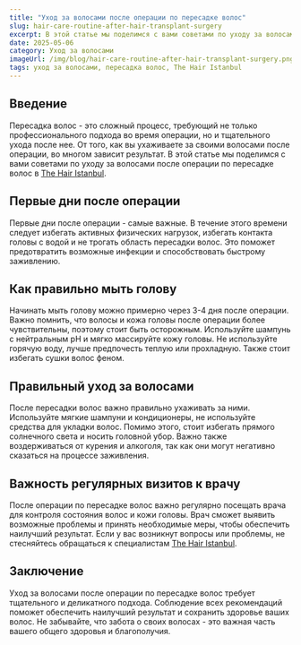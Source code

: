 ```yaml
---
title: "Уход за волосами после операции по пересадке волос"
slug: hair-care-routine-after-hair-transplant-surgery
excerpt: В этой статье мы поделимся с вами советами по уходу за волосами после операции по пересадке волос, чтобы обеспечить наилучший результат.
date: 2025-05-06
category: Уход за волосами
imageUrl: /img/blog/hair-care-routine-after-hair-transplant-surgery.png
tags: уход за волосами, пересадка волос, The Hair Istanbul
---
```


<h2>Введение</h2>
<p>Пересадка волос - это сложный процесс, требующий не только профессионального подхода во время операции, но и тщательного ухода после нее. От того, как вы ухаживаете за своими волосами после операции, во многом зависит результат. В этой статье мы поделимся с вами советами по уходу за волосами после операции по пересадке волос в <a href="https://thehairistanbul.com">The Hair Istanbul</a>.</p>

<h2>Первые дни после операции</h2>
<p>Первые дни после операции - самые важные. В течение этого времени следует избегать активных физических нагрузок, избегать контакта головы с водой и не трогать область пересадки волос. Это поможет предотвратить возможные инфекции и способствовать быстрому заживлению.</p>

<h2>Как правильно мыть голову</h2>
<p>Начинать мыть голову можно примерно через 3-4 дня после операции. Важно помнить, что волосы и кожа головы после операции более чувствительны, поэтому стоит быть осторожным. Используйте шампунь с нейтральным pH и мягко массируйте кожу головы. Не используйте горячую воду, лучше предпочесть теплую или прохладную. Также стоит избегать сушки волос феном.</p>

<h2>Правильный уход за волосами</h2>
<p>После пересадки волос важно правильно ухаживать за ними. Используйте мягкие шампуни и кондиционеры, не используйте средства для укладки волос. Помимо этого, стоит избегать прямого солнечного света и носить головной убор. Важно также воздерживаться от курения и алкоголя, так как они могут негативно сказаться на процессе заживления.</p>

<h2>Важность регулярных визитов к врачу</h2>
<p>После операции по пересадке волос важно регулярно посещать врача для контроля состояния волос и кожи головы. Врач сможет выявить возможные проблемы и принять необходимые меры, чтобы обеспечить наилучший результат. Если у вас возникнут вопросы или проблемы, не стесняйтесь обращаться к специалистам <a href="https://thehairistanbul.com/contact">The Hair Istanbul</a>.</p>

<h2>Заключение</h2>
<p>Уход за волосами после операции по пересадке волос требует тщательного и деликатного подхода. Соблюдение всех рекомендаций поможет обеспечить наилучший результат и сохранить здоровье ваших волос. Не забывайте, что забота о своих волосах - это важная часть вашего общего здоровья и благополучия.</p>